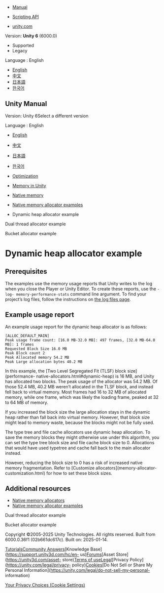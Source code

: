 [](https://docs.unity3d.com)

  * [Manual](../Manual/index.html)
  * [Scripting API](../ScriptReference/index.html)

  * [unity.com](https://unity.com/)

Version: **Unity 6** (6000.0)

  * Supported
  * Legacy

Language : English

  * [English](/Manual/performance-dynamic-heap-allocator.html)
  * [中文](/cn/current/Manual/performance-dynamic-heap-allocator.html)
  * [日本語](/ja/current/Manual/performance-dynamic-heap-allocator.html)
  * [한국어](/kr/current/Manual/performance-dynamic-heap-allocator.html)

[](https://docs.unity3d.com)

## Unity Manual

Version: Unity 6Select a different version

Language : English

  * [English](/Manual/performance-dynamic-heap-allocator.html)
  * [中文](/cn/current/Manual/performance-dynamic-heap-allocator.html)
  * [日本語](/ja/current/Manual/performance-dynamic-heap-allocator.html)
  * [한국어](/kr/current/Manual/performance-dynamic-heap-allocator.html)

  * [Optimization](analysis.html)
  * [Memory in Unity](performance-memory.html)
  * [Native memory](performance-native-memory.html)
  * [Native memory allocator examples](performance-native-memory-allocator-examples.html)
  * Dynamic heap allocator example

[](performance-dual-thread-allocator.html)

Dual thread allocator example

[](performance-bucket-allocator.html)

Bucket allocator example

# Dynamic heap allocator example

## Prerequisites

The examples use the memory usage reports that Unity writes to the log when
you close the Player or Unity Editor. To create these reports, use the `-log-
memory-performance-stats` command line argument. To find your project’s log
files, follow the instructions on [the log files page](log-files.html).

## Example usage report

An example usage report for the dynamic heap allocator is as follows:

    
    
    [ALLOC_DEFAULT_MAIN]
    Peak usage frame count: [16.0 MB-32.0 MB]: 497 frames, [32.0 MB-64.0 MB]: 1 frames
    Requested Block Size 16.0 MB
    Peak Block count 2
    Peak Allocated memory 54.2 MB
    Peak Large allocation bytes 40.2 MB
    

In this example, the [Two Level Segregated Fit (TLSF) block size](performance-
native-allocators.html#dynamic-heap) is 16 MB, and Unity has allocated two
blocks. The peak usage of the allocator was 54.2 MB. Of those 52.4 MB, 40.2 MB
weren’t allocated in the TLSF block, and instead fell back to virtual memory.
Most frames had 16 to 32 MB of allocated memory, while one frame, which was
likely the loading frame, peaked at 32 to 64 MB of memory.

If you increased the block size the large allocation stays in the dynamic heap
rather than fall back into virtual memory. However, that block size might lead
to memory waste, because the blocks might not be fully used.

The type tree and file cache allocators use dynamic heap allocation. To save
the memory blocks they might otherwise use under this algorithm, you can set
the type tree block size and file cache block size to 0. Allocations that
would have used typetree and cache fall back to the main allocator instead.

However, reducing the block size to 0 has a risk of increased native memory
fragmentation. Refer to [Customize allocators](memory-allocator-
customization.html) for how to set these block sizes.

## Additional resources

  * [Native memory allocators](performance-native-allocators.html)
  * [Native memory allocator examples](performance-native-memory-allocator-examples.html)

[](performance-dual-thread-allocator.html)

Dual thread allocator example

[](performance-bucket-allocator.html)

Bucket allocator example

Copyright ©2005-2025 Unity Technologies. All rights reserved. Built from
6000.0.36f1 (02b661dc617c). Built on: 2025-01-14.

[Tutorials](https://learn.unity.com/)[Community
Answers](https://answers.unity3d.com)[Knowledge
Base](https://support.unity3d.com/hc/en-
us)[Forums](https://forum.unity3d.com)[Asset Store](https://unity3d.com/asset-
store)[Terms of
use](https://docs.unity3d.com/Manual/TermsOfUse.html)[Legal](https://unity.com/legal)[Privacy
Policy](https://unity.com/legal/privacy-
policy)[Cookies](https://unity.com/legal/cookie-policy)[Do Not Sell or Share
My Personal Information](https://unity.com/legal/do-not-sell-my-personal-
information)

[Your Privacy Choices (Cookie Settings)](javascript:void\(0\);)

